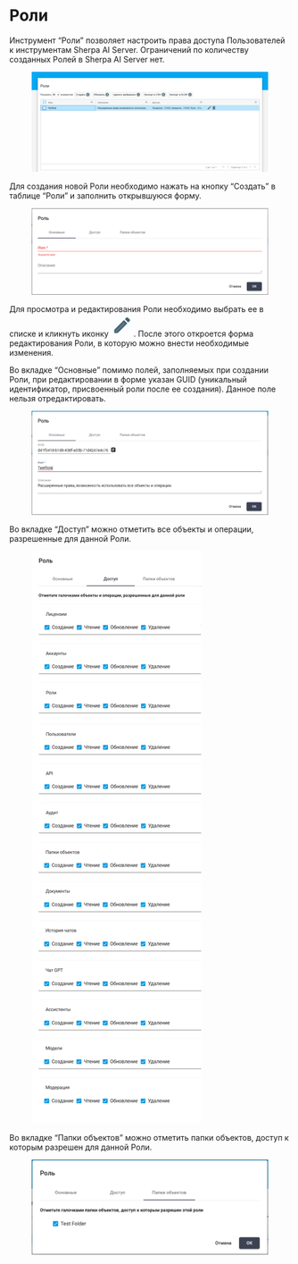 # Роли

Инструмент “Роли” позволяет настроить права доступа Пользователей к инструментам Sherpa AI Server. Ограничений по количеству созданных Ролей в Sherpa AI Server нет.

<figure><img src="../../.gitbook/assets/изображение (274).png" alt=""><figcaption></figcaption></figure>

Для создания новой Роли необходимо нажать на кнопку “Создать” в таблице “Роли” и заполнить открывшуюся форму.&#x20;

<figure><img src="../../.gitbook/assets/изображение (276).png" alt=""><figcaption></figcaption></figure>

Для просмотра и редактирования Роли необходимо выбрать ее в списке и кликнуть иконку ![](<../../.gitbook/assets/изображение (275).png>). После этого откроется форма редактирования Роли, в которую можно внести необходимые изменения.&#x20;

Во вкладке “Основные” помимо полей, заполняемых при создании Роли, при редактировании в форме указан GUID (уникальный идентификатор, присвоенный роли после ее создания). Данное поле нельзя отредактировать.

<figure><img src="../../.gitbook/assets/изображение (277).png" alt=""><figcaption></figcaption></figure>

Во вкладке “Доступ” можно отметить все объекты и операции, разрешенные для данной Роли.

<figure><img src="../../.gitbook/assets/2025-08-07_18-12-41 (1).png" alt=""><figcaption></figcaption></figure>

Во вкладке “Папки объектов” можно отметить папки объектов, доступ к которым разрешен для данной Роли.

<figure><img src="../../.gitbook/assets/изображение (306).png" alt=""><figcaption></figcaption></figure>
